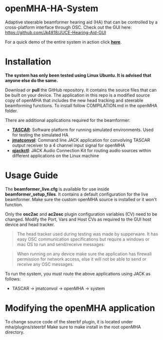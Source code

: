 # openMHA-HA-System

Adaptive steerable beamformer hearing aid (HA) that can be controlled by a cross-platform interface through OSC.
Check out the GUI here: https://github.com/Jk4818/JUCE-Hearing-Aid-GUI

For a quick demo of the entire system in action click **[here](https://youtu.be/tEZiaqk7CAc)**.


# Installation

**The system has only been tested using Linux Ubuntu. It is advised that anyone else do the same.**

Download or  **pull** the GitHub repository. It contains the source files that can be built on your device.
The application in this repo is a modified source copy of openMHA that includes the new head tracking and steerable beamforming functions. To install follow COMPILATION.md in the openMHA folder.

There are additional applications required for the beamformer:
- **[TASCAR](http://www.tascar.org/)**: Software platform for running simulated environments. Used for testing the simulated HA
- **[jmatconvol](https://kokkinizita.linuxaudio.org/linuxaudio/)**: Command line JACK application for convolving TASCAR output receiver to a 4 channel input signal for openMHA
- **[qjackctl](http://www.tascar.org/)**: JACK Audio Connection Kit for routing audio sources within different applications on the Linux machine

# Usage Guide

The **beamformer_live.cfg** is available for use inside **beamformer_setup_files**. It contains a default configuration for the live beamformer. Make sure the custom openMHA source is installed or it won't function.

Only the **osc2ac** and **ac2osc** plugin configuration variables (CV) need to be changed.
Modify the Port, Vars and Host CVs as required to the GUI host device and head tracker.

> The head tracker used during testing was made by supperware. It has easy OSC communication specifications but require a windows or mac OS to run and send/receive messages.

> When running on any device make sure the application has firewall permission for network access, else it will not be able to send or receive any OSC messages.

To run the system, you must route the above applications using JACK as follows:
- TASCAR -> jmatconvol -> openMHA -> system

# Modifying the openMHA application

To change source code of the steerbf plugin, it is located under mha/plugins/steerbf
Make sure to make install in the root openMHA directory.


